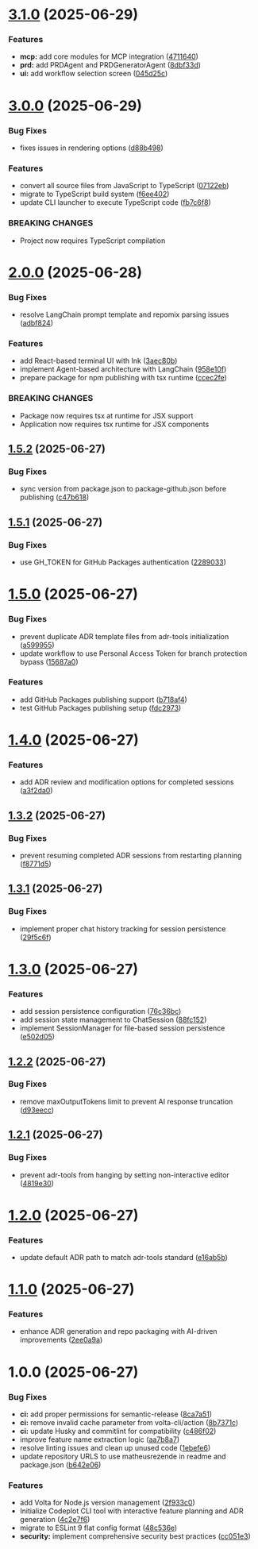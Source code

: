 # [3.1.0](https://github.com/matheusrezende/codeplot/compare/v3.0.0...v3.1.0) (2025-06-29)


### Features

* **mcp:** add core modules for MCP integration ([4711640](https://github.com/matheusrezende/codeplot/commit/47116409f5fc414a827f98dfe602474ff16d9bb9))
* **prd:** add PRDAgent and PRDGeneratorAgent ([8dbf33d](https://github.com/matheusrezende/codeplot/commit/8dbf33df8db87ac8c5b33ee233423dd1f6857681))
* **ui:** add workflow selection screen ([045d25c](https://github.com/matheusrezende/codeplot/commit/045d25c1fdb3f1786ea47956234360cef9c7206b))

# [3.0.0](https://github.com/matheusrezende/codeplot/compare/v2.0.0...v3.0.0) (2025-06-29)


### Bug Fixes

* fixes issues in rendering options ([d88b498](https://github.com/matheusrezende/codeplot/commit/d88b49888dafc9c6245f68a2b461a51a39e6e142))


### Features

* convert all source files from JavaScript to TypeScript ([07122eb](https://github.com/matheusrezende/codeplot/commit/07122eb2bc217b29c973bdf64bbd45789a48fe95))
* migrate to TypeScript build system ([f6ee402](https://github.com/matheusrezende/codeplot/commit/f6ee402610356c3ba8220fb845b4b3690aabe779))
* update CLI launcher to execute TypeScript code ([fb7c6f8](https://github.com/matheusrezende/codeplot/commit/fb7c6f87f15d514bc335e48b9964dcdb557438f0))


### BREAKING CHANGES

* Project now requires TypeScript compilation

# [2.0.0](https://github.com/matheusrezende/codeplot/compare/v1.5.2...v2.0.0) (2025-06-28)


### Bug Fixes

* resolve LangChain prompt template and repomix parsing issues ([adbf824](https://github.com/matheusrezende/codeplot/commit/adbf824f0af8335d564483e747b4b69f25f7fc6d))


### Features

* add React-based terminal UI with Ink ([3aec80b](https://github.com/matheusrezende/codeplot/commit/3aec80b2757c9f782b8864f73cb72a9316dbbdf8))
* implement Agent-based architecture with LangChain ([958e10f](https://github.com/matheusrezende/codeplot/commit/958e10f6ebe582b8eb3567ec182a21a9706fff4c))
* prepare package for npm publishing with tsx runtime ([ccec2fe](https://github.com/matheusrezende/codeplot/commit/ccec2fe91873d4953d2cec5e407bb8387a4b6ec8))


### BREAKING CHANGES

* Package now requires tsx at runtime for JSX support
* Application now requires tsx runtime for JSX components

## [1.5.2](https://github.com/matheusrezende/codeplot/compare/v1.5.1...v1.5.2) (2025-06-27)


### Bug Fixes

* sync version from package.json to package-github.json before publishing ([c47b618](https://github.com/matheusrezende/codeplot/commit/c47b618f949bd3636f4d0d16c214301d611bebde))

## [1.5.1](https://github.com/matheusrezende/codeplot/compare/v1.5.0...v1.5.1) (2025-06-27)


### Bug Fixes

* use GH_TOKEN for GitHub Packages authentication ([2289033](https://github.com/matheusrezende/codeplot/commit/228903306fe766ae5cef73272f59b27c256b8fc2))

# [1.5.0](https://github.com/matheusrezende/codeplot/compare/v1.4.0...v1.5.0) (2025-06-27)


### Bug Fixes

* prevent duplicate ADR template files from adr-tools initialization ([a599955](https://github.com/matheusrezende/codeplot/commit/a59995591cea2362029e79b242e029f443672ac6))
* update workflow to use Personal Access Token for branch protection bypass ([15687a0](https://github.com/matheusrezende/codeplot/commit/15687a0c088a01eeb2548130430d578ac9aec50d))


### Features

* add GitHub Packages publishing support ([b718af4](https://github.com/matheusrezende/codeplot/commit/b718af457b972cff427e7d85784064b2927959c2))
* test GitHub Packages publishing setup ([fdc2973](https://github.com/matheusrezende/codeplot/commit/fdc297325a3f4c0580df1772584691b829111b66))

# [1.4.0](https://github.com/matheusrezende/codeplot/compare/v1.3.2...v1.4.0) (2025-06-27)


### Features

* add ADR review and modification options for completed sessions ([a3f2da0](https://github.com/matheusrezende/codeplot/commit/a3f2da0716981b1a0401422e8d33ae6ba69f74d1))

## [1.3.2](https://github.com/matheusrezende/codeplot/compare/v1.3.1...v1.3.2) (2025-06-27)


### Bug Fixes

* prevent resuming completed ADR sessions from restarting planning ([f8771d5](https://github.com/matheusrezende/codeplot/commit/f8771d57f12c5b814549d6ee7d6379e71cb978c1))

## [1.3.1](https://github.com/matheusrezende/codeplot/compare/v1.3.0...v1.3.1) (2025-06-27)


### Bug Fixes

* implement proper chat history tracking for session persistence ([29f5c6f](https://github.com/matheusrezende/codeplot/commit/29f5c6f8b8e58bc51b4da24ccab7267970430cea))

# [1.3.0](https://github.com/matheusrezende/codeplot/compare/v1.2.2...v1.3.0) (2025-06-27)


### Features

* add session persistence configuration ([76c36bc](https://github.com/matheusrezende/codeplot/commit/76c36bc57a22ca35a26ea6aafb7efb7731176085))
* add session state management to ChatSession ([88fc152](https://github.com/matheusrezende/codeplot/commit/88fc152ba050130ae788315084a449c3c450be7e))
* implement SessionManager for file-based session persistence ([e502d05](https://github.com/matheusrezende/codeplot/commit/e502d053cf7a647af4d7c2f996f3946be7e637e5))

## [1.2.2](https://github.com/matheusrezende/codeplot/compare/v1.2.1...v1.2.2) (2025-06-27)


### Bug Fixes

* remove maxOutputTokens limit to prevent AI response truncation ([d93eecc](https://github.com/matheusrezende/codeplot/commit/d93eecc907c06f941f0bfc6783b775526c8af773))

## [1.2.1](https://github.com/matheusrezende/codeplot/compare/v1.2.0...v1.2.1) (2025-06-27)


### Bug Fixes

* prevent adr-tools from hanging by setting non-interactive editor ([4819e30](https://github.com/matheusrezende/codeplot/commit/4819e30b4e341770777fe5ad1a23ee8c0871f43f))

# [1.2.0](https://github.com/matheusrezende/codeplot/compare/v1.1.0...v1.2.0) (2025-06-27)


### Features

* update default ADR path to match adr-tools standard ([e16ab5b](https://github.com/matheusrezende/codeplot/commit/e16ab5b560bed0be4ac948297b62c64848068ae3))

# [1.1.0](https://github.com/matheusrezende/codeplot/compare/v1.0.0...v1.1.0) (2025-06-27)


### Features

* enhance ADR generation and repo packaging with AI-driven improvements ([2ee0a9a](https://github.com/matheusrezende/codeplot/commit/2ee0a9ad5b0c64bacd1087a32573f95d25bd2df3))

# 1.0.0 (2025-06-27)


### Bug Fixes

* **ci:** add proper permissions for semantic-release ([8ca7a51](https://github.com/matheusrezende/codeplot/commit/8ca7a51ee611bab055107bf25c49e2997d58000a))
* **ci:** remove invalid cache parameter from volta-cli/action ([8b7371c](https://github.com/matheusrezende/codeplot/commit/8b7371c64e5ec40209c9326b1057e7bdb38988e3))
* **ci:** update Husky and commitlint for compatibility ([c486f02](https://github.com/matheusrezende/codeplot/commit/c486f02a625711f03f54db4ab429494d7e1410b6))
* improve feature name extraction logic ([aa7b8a7](https://github.com/matheusrezende/codeplot/commit/aa7b8a71f750cfc4c45342f0ed417f3ca613de6d))
* resolve linting issues and clean up unused code ([1ebefe6](https://github.com/matheusrezende/codeplot/commit/1ebefe6c269189751c7a74efe774aba30a242e0d))
* update repository URLS to use matheusrezende in readme and package.json ([b642e06](https://github.com/matheusrezende/codeplot/commit/b642e06d1816eda082b98671dbba072e8aee1c0f))


### Features

* add Volta for Node.js version management ([2f933c0](https://github.com/matheusrezende/codeplot/commit/2f933c08d457723f976f75e5d5ad57aaf2739229))
* Initialize Codeplot CLI tool with interactive feature planning and ADR generation ([4c2e7f6](https://github.com/matheusrezende/codeplot/commit/4c2e7f64148cd843d7ce5424dd16065b5cc3fa65))
* migrate to ESLint 9 flat config format ([48c536e](https://github.com/matheusrezende/codeplot/commit/48c536e4d7cec7e4f8eba9c8dfcaaee26f7a9e51))
* **security:** implement comprehensive security best practices ([cc051e3](https://github.com/matheusrezende/codeplot/commit/cc051e3890b79e76d1f25421f3a19d47ecdd28dd))
